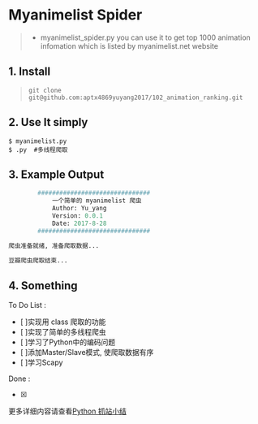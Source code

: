 # Myanimelist Spider

>  - myanimelist_spider.py you can use it to get top 1000 animation infomation which is listed by myanimelist.net website


## 1. Install

> `git clone git@github.com:aptx4869yuyang2017/102_animation_ranking.git`


## 2. Use It simply


    $ myanimelist.py
    $ .py  #多线程爬取


## 3. Example Output


```python
        ###############################
            一个简单的 myanimelist 爬虫
            Author: Yu_yang
            Version: 0.0.1
            Date: 2017-8-28
        ###############################

爬虫准备就绪, 准备爬取数据...

豆瓣爬虫爬取结束...
```


## 4. Something

To Do List :

- [ ]实现用 class 爬取的功能
- [ ]实现了简单的多线程爬虫
- [ ]学习了Python中的编码问题
- [ ]添加Master/Slave模式, 使爬取数据有序
- [ ]学习Scapy

Done :

- [x]

更多详细内容请查看[Python 抓站小结](https://)

